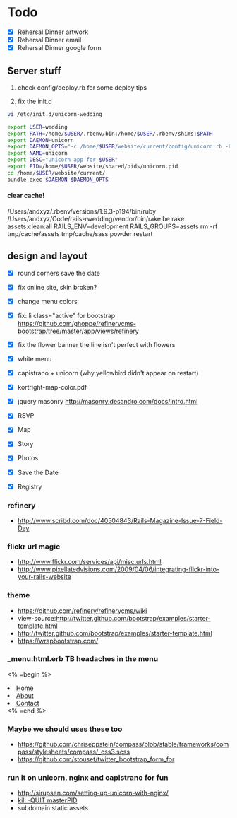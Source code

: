 
# Todo

- [x] Rehersal Dinner artwork
- [x] Rehersal Dinner email
- [x] Rehersal Dinner google form

## Server stuff

1) check config/deploy.rb for some deploy tips

2) fix the init.d
```bash
vi /etc/init.d/unicorn-wedding
```
```bash
export USER=wedding
export PATH=/home/$USER/.rbenv/bin:/home/$USER/.rbenv/shims:$PATH
export DAEMON=unicorn
export DAEMON_OPTS="-c /home/$USER/website/current/config/unicorn.rb -E production -D"
export NAME=unicorn
export DESC="Unicorn app for $USER"
export PID=/home/$USER/website/shared/pids/unicorn.pid
cd /home/$USER/website/current/
bundle exec $DAEMON $DAEMON_OPTS
```

#### clear cache!
/Users/andxyz/.rbenv/versions/1.9.3-p194/bin/ruby /Users/andxyz/Code/rails-rwedding/vendor/bin/rake
be rake assets:clean:all RAILS_ENV=development RAILS_GROUPS=assets
rm -rf tmp/cache/assets tmp/cache/sass
powder restart

## design and layout

- [x] round corners save the date</del>
- [x] fix online site, skin broken?
- [x] change menu colors
- [x] fix: li class="active" for bootstrap https://github.com/ghoppe/refinerycms-bootstrap/tree/master/app/views/refinery
- [x] fix the flower banner the line isn't perfect with flowers
- [x] white menu
  
- [x] capistrano + unicorn (why yellowbird didn't appear on restart)
- [x] kortright-map-color.pdf
- [x] jquery masonry http://masonry.desandro.com/docs/intro.html

- [x] RSVP 
- [x] Map 
- [x] Story 
- [x] Photos 
- [x] Save the Date 
- [x] Registry

### refinery
  
 - http://www.scribd.com/doc/40504843/Rails-Magazine-Issue-7-Field-Day

### flickr url magic

 - http://www.flickr.com/services/api/misc.urls.html
 - http://www.pixellatedvisions.com/2009/04/06/integrating-flickr-into-your-rails-website

### theme

 - https://github.com/refinery/refinerycms/wiki
 - view-source:http://twitter.github.com/bootstrap/examples/starter-template.html
 - http://twitter.github.com/bootstrap/examples/starter-template.html
 - https://wrapbootstrap.com/

### _menu.html.erb TB headaches in the menu 

 <% =begin %>
  <li class="active"><a href="#">Home</a></li>
  <li><a href="#about">About</a></li>
  <li><a href="#contact">Contact</a></li>
 <% =end %>

### Maybe we should uses these too

 - https://github.com/chriseppstein/compass/blob/stable/frameworks/compass/stylesheets/compass/_css3.scss
 - https://github.com/stouset/twitter_bootstrap_form_for

### run it on unicorn, nginx and capistrano for fun

 - http://sirupsen.com/setting-up-unicorn-with-nginx/ 
 - [kill -QUIT masterPID](http://unicorn.bogomips.org/SIGNALS.html)
 - subdomain static assets
